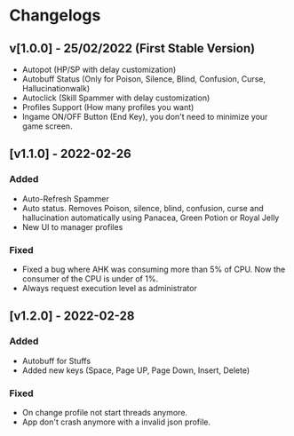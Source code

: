 # Changelogs

## v[1.0.0] - 25/02/2022 (First Stable Version)
- Autopot (HP/SP with delay customization)
- Autobuff Status (Only for Poison, Silence, Blind, Confusion, Curse, Hallucinationwalk)
- Autoclick (Skill Spammer with delay customization) 
- Profiles Support (How many profiles you want)
- Ingame ON/OFF Button (End Key), you don't need to minimize your game screen.



## [v1.1.0] - 2022-02-26
### Added
- Auto-Refresh Spammer
- Auto status. Removes Poison, silence, blind, confusion, curse and hallucination automatically using Panacea, Green Potion or Royal Jelly
- New UI to manager profiles

### Fixed
- Fixed a bug where AHK was consuming more than 5% of CPU. Now the consumer of the CPU is under of 1%.
- Always request execution level as administrator


## [v1.2.0] - 2022-02-28
### Added
- Autobuff for Stuffs
- Added new keys (Space, Page UP, Page Down, Insert, Delete)

### Fixed
- On change profile not start threads anymore.
- App don't crash anymore with a invalid json profile.
